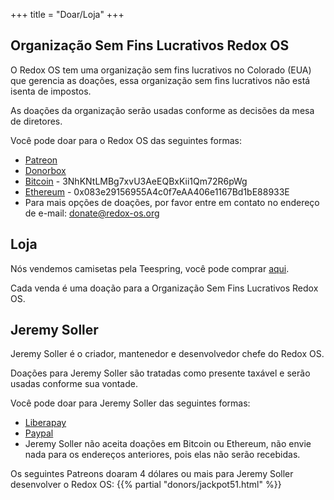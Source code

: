 +++
title = "Doar/Loja"
+++

## Organização Sem Fins Lucrativos Redox OS

O Redox OS tem uma organização sem fins lucrativos no Colorado (EUA) que gerencia as doações, essa organização sem fins lucrativos não está isenta de impostos.

As doações da organização serão usadas conforme as decisões da mesa de diretores.

Você pode doar para o Redox OS das seguintes formas:

 - [Patreon](https://www.patreon.com/redox_os)
 - [Donorbox](https://donorbox.org/redox-os)
 - [Bitcoin](https://bitcoin.org/) - 3NhKNtLMBg7xvU3AeEQBxKii1Qm72R6pWg
 - [Ethereum](https://ethereum.org/en/) - 0x083e29156955A4c0f7eAA406e1167Bd1bE88933E
 - Para mais opções de doações, por favor entre em contato no endereço de e-mail:
   donate@redox-os.org

## Loja

Nós vendemos camisetas pela Teespring, você pode comprar [aqui](https://redox-os.creator-spring.com/).

Cada venda é uma doação para a Organização Sem Fins Lucrativos Redox OS.

## Jeremy Soller

Jeremy Soller é o criador, mantenedor e desenvolvedor chefe do Redox OS.

Doações para Jeremy Soller são tratadas como presente taxável e serão usadas conforme sua vontade.

Você pode doar para Jeremy Soller das seguintes formas:

- [Liberapay](https://liberapay.com/redox_os)
- [Paypal](https://www.paypal.me/redoxos)
- Jeremy Soller não aceita doações em Bitcoin ou Ethereum, não envie nada para os endereços anteriores, pois elas não serão recebidas.

Os seguintes Patreons doaram 4 dólares ou mais para Jeremy Soller desenvolver o Redox OS:
{{% partial "donors/jackpot51.html" %}}
